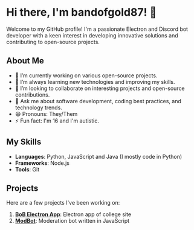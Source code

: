 # Hi there, I'm bandofgold87! 👋

Welcome to my GitHub profile! I'm a passionate Electron and Discord bot developer with a keen interest in developing innovative solutions and contributing to open-source projects.

## About Me

- 🔭 I’m currently working on various open-source projects.
- 🌱 I’m always learning new technologies and improving my skills.
- 👯 I’m looking to collaborate on interesting projects and open-source contributions.
- 💬 Ask me about software development, coding best practices, and technology trends.
- 😄 Pronouns: They/Them
- ⚡ Fun fact: I'm 16 and I'm autistic.

## My Skills

- **Languages**: Python, JavaScript and Java (I mostly code in Python)
- **Frameworks**: Node.js
- **Tools**: Git

## Projects

Here are a few projects I've been working on:

1. **[BoB Electron App](https://github.com/cbhsoftware/bobelectronappv2)**: Electron app of college site
2. **[ModBot](https://github.com/cbhsoftware/modbot)**: Moderation bot written in JavaScript
